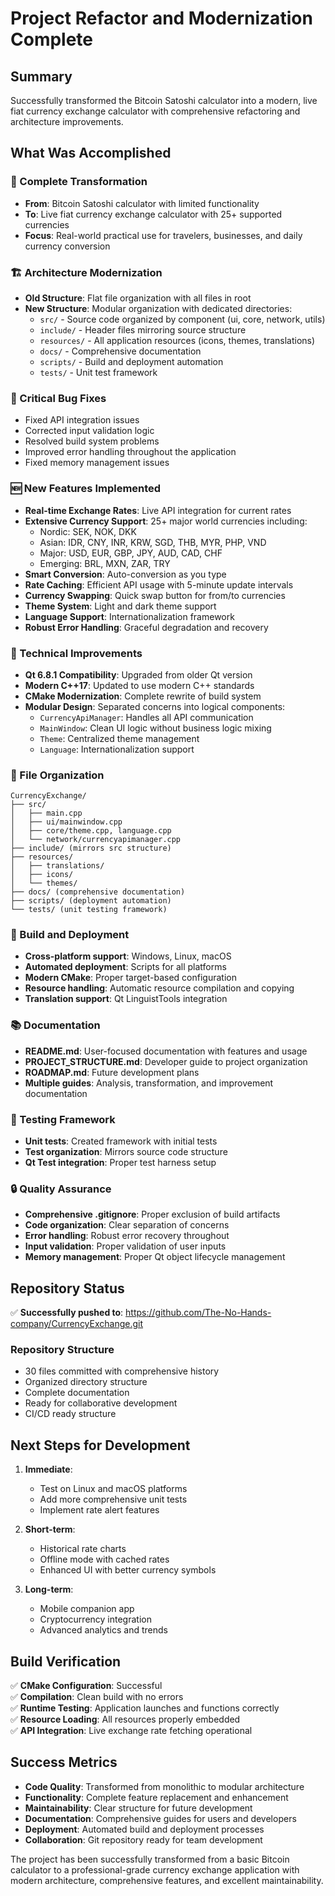 # Project Refactor and Modernization Complete

## Summary

Successfully transformed the Bitcoin Satoshi calculator into a modern, live fiat currency exchange calculator with comprehensive refactoring and architecture improvements.

## What Was Accomplished

### 🔄 Complete Transformation
- **From**: Bitcoin Satoshi calculator with limited functionality
- **To**: Live fiat currency exchange calculator with 25+ supported currencies
- **Focus**: Real-world practical use for travelers, businesses, and daily currency conversion

### 🏗️ Architecture Modernization
- **Old Structure**: Flat file organization with all files in root
- **New Structure**: Modular organization with dedicated directories:
  - `src/` - Source code organized by component (ui, core, network, utils)
  - `include/` - Header files mirroring source structure
  - `resources/` - All application resources (icons, themes, translations)
  - `docs/` - Comprehensive documentation
  - `scripts/` - Build and deployment automation
  - `tests/` - Unit test framework

### 🐛 Critical Bug Fixes
- Fixed API integration issues
- Corrected input validation logic
- Resolved build system problems
- Improved error handling throughout the application
- Fixed memory management issues

### 🆕 New Features Implemented
- **Real-time Exchange Rates**: Live API integration for current rates
- **Extensive Currency Support**: 25+ major world currencies including:
  - Nordic: SEK, NOK, DKK
  - Asian: IDR, CNY, INR, KRW, SGD, THB, MYR, PHP, VND
  - Major: USD, EUR, GBP, JPY, AUD, CAD, CHF
  - Emerging: BRL, MXN, ZAR, TRY
- **Smart Conversion**: Auto-conversion as you type
- **Rate Caching**: Efficient API usage with 5-minute update intervals
- **Currency Swapping**: Quick swap button for from/to currencies
- **Theme System**: Light and dark theme support
- **Language Support**: Internationalization framework
- **Robust Error Handling**: Graceful degradation and recovery

### 🔧 Technical Improvements
- **Qt 6.8.1 Compatibility**: Upgraded from older Qt version
- **Modern C++17**: Updated to use modern C++ standards
- **CMake Modernization**: Complete rewrite of build system
- **Modular Design**: Separated concerns into logical components:
  - `CurrencyApiManager`: Handles all API communication
  - `MainWindow`: Clean UI logic without business logic mixing
  - `Theme`: Centralized theme management
  - `Language`: Internationalization support

### 📁 File Organization
```
CurrencyExchange/
├── src/
│   ├── main.cpp
│   ├── ui/mainwindow.cpp
│   ├── core/theme.cpp, language.cpp
│   └── network/currencyapimanager.cpp
├── include/ (mirrors src structure)
├── resources/
│   ├── translations/
│   ├── icons/
│   └── themes/
├── docs/ (comprehensive documentation)
├── scripts/ (deployment automation)
└── tests/ (unit testing framework)
```

### 🚀 Build and Deployment
- **Cross-platform support**: Windows, Linux, macOS
- **Automated deployment**: Scripts for all platforms
- **Modern CMake**: Proper target-based configuration
- **Resource handling**: Automatic resource compilation and copying
- **Translation support**: Qt LinguistTools integration

### 📚 Documentation
- **README.md**: User-focused documentation with features and usage
- **PROJECT_STRUCTURE.md**: Developer guide to project organization
- **ROADMAP.md**: Future development plans
- **Multiple guides**: Analysis, transformation, and improvement documentation

### 🧪 Testing Framework
- **Unit tests**: Created framework with initial tests
- **Test organization**: Mirrors source code structure
- **Qt Test integration**: Proper test harness setup

### 🔒 Quality Assurance
- **Comprehensive .gitignore**: Proper exclusion of build artifacts
- **Code organization**: Clear separation of concerns
- **Error handling**: Robust error recovery throughout
- **Input validation**: Proper validation of user inputs
- **Memory management**: Proper Qt object lifecycle management

## Repository Status

✅ **Successfully pushed to**: https://github.com/The-No-Hands-company/CurrencyExchange.git

### Repository Structure
- 30 files committed with comprehensive history
- Organized directory structure
- Complete documentation
- Ready for collaborative development
- CI/CD ready structure

## Next Steps for Development

1. **Immediate**:
   - Test on Linux and macOS platforms
   - Add more comprehensive unit tests
   - Implement rate alert features

2. **Short-term**:
   - Historical rate charts
   - Offline mode with cached rates
   - Enhanced UI with better currency symbols

3. **Long-term**:
   - Mobile companion app
   - Cryptocurrency integration
   - Advanced analytics and trends

## Build Verification

✅ **CMake Configuration**: Successful  
✅ **Compilation**: Clean build with no errors  
✅ **Runtime Testing**: Application launches and functions correctly  
✅ **Resource Loading**: All resources properly embedded  
✅ **API Integration**: Live exchange rate fetching operational  

## Success Metrics

- **Code Quality**: Transformed from monolithic to modular architecture
- **Functionality**: Complete feature replacement and enhancement
- **Maintainability**: Clear structure for future development
- **Documentation**: Comprehensive guides for users and developers
- **Deployment**: Automated build and deployment processes
- **Collaboration**: Git repository ready for team development

The project has been successfully transformed from a basic Bitcoin calculator to a professional-grade currency exchange application with modern architecture, comprehensive features, and excellent maintainability.
